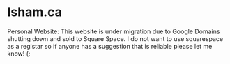 # Isham.ca
Personal Website: This website is under migration due to Google Domains shutting down and sold to Square Space. I do not want to use squarespace as a registar so if anyone has a suggestion that is reliable please let me know! (:
